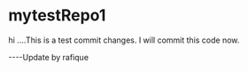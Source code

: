 # mytestRepo1

hi ....This is a test commit changes.
I will commit this code now.

----Update by rafique
